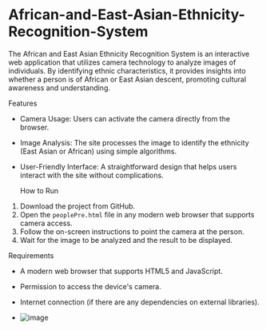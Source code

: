 # African-and-East-Asian-Ethnicity-Recognition-System
The African and East Asian Ethnicity Recognition System is an interactive web application that utilizes camera technology to analyze images of individuals. By identifying ethnic characteristics, it provides insights into whether a person is of African or East Asian descent, promoting cultural awareness and understanding.



Features

- Camera Usage: Users can activate the camera directly from the browser.
- Image Analysis: The site processes the image to identify the ethnicity (East Asian or African) using simple algorithms.
- User-Friendly Interface: A straightforward design that helps users interact with the site without complications.


  How to Run

1. Download the project from GitHub.
2. Open the `peoplePre.html` file in any modern web browser that supports camera access.
3. Follow the on-screen instructions to point the camera at the person.
4. Wait for the image to be analyzed and the result to be displayed.

Requirements

- A modern web browser that supports HTML5 and JavaScript.
- Permission to access the device's camera.
- Internet connection (if there are any dependencies on external libraries).




- ![image](https://github.com/user-attachments/assets/d4add454-c272-41e5-8e44-126aaeb92552)

